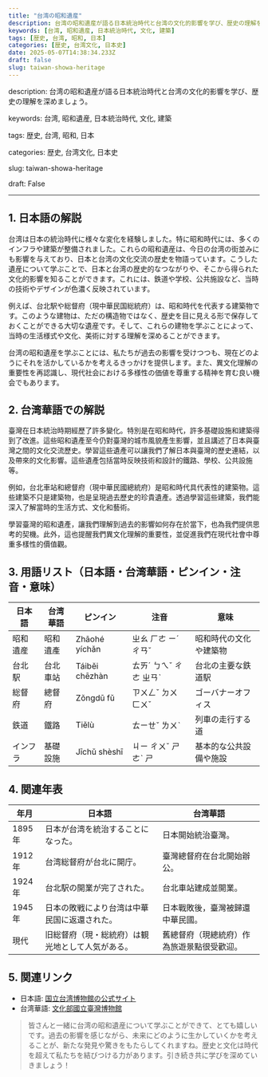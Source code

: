 ```yaml
---
title: "台湾の昭和遺産"
description: 台湾の昭和遺産が語る日本統治時代と台湾の文化的影響を学び、歴史の理解を深めましょう。
keywords: [台湾, 昭和遺産, 日本統治時代, 文化, 建築]
tags: [歴史, 台湾, 昭和, 日本]
categories: [歴史, 台湾文化, 日本史]
date: 2025-05-07T14:38:34.233Z
draft: false
slug: taiwan-showa-heritage
---
```


description:
台湾の昭和遺産が語る日本統治時代と台湾の文化的影響を学び、歴史の理解を深めましょう。

keywords:
台湾, 昭和遺産, 日本統治時代, 文化, 建築

tags:
歴史, 台湾, 昭和, 日本

categories:
歴史, 台湾文化, 日本史

slug:
taiwan-showa-heritage

draft:
False

---

## 1. 日本語の解説

台湾は日本の統治時代に様々な変化を経験しました。特に昭和時代には、多くのインフラや建築が整備されました。これらの昭和遺産は、今日の台湾の街並みにも影響を与えており、日本と台湾の文化交流の歴史を物語っています。こうした遺産について学ぶことで、日本と台湾の歴史的なつながりや、そこから得られた文化的影響を知ることができます。これには、鉄道や学校、公共施設など、当時の技術やデザインが色濃く反映されています。

例えば、台北駅や総督府（現中華民国総統府）は、昭和時代を代表する建築物です。このような建物は、ただの構造物ではなく、歴史を目に見える形で保存しておくことができる大切な遺産です。そして、これらの建物を学ぶことによって、当時の生活様式や文化、美術に対する理解を深めることができます。

台湾の昭和遺産を学ぶことには、私たちが過去の影響を受けつつも、現在どのようにそれを活かしているかを考えるきっかけを提供します。また、異文化理解の重要性を再認識し、現代社会における多様性の価値を尊重する精神を育む良い機会でもあります。

## 2. 台湾華語での解説  

臺灣在日本統治時期經歷了許多變化。特別是在昭和時代，許多基礎設施和建築得到了改進。這些昭和遺產至今仍對臺灣的城市風貌產生影響，並且講述了日本與臺灣之間的文化交流歷史。學習這些遺產可以讓我們了解日本與臺灣的歷史連結，以及帶來的文化影響。這些遺產包括當時反映技術和設計的鐵路、學校、公共設施等。

例如，台北車站和總督府（現中華民國總統府）是昭和時代具代表性的建築物。這些建築不只是建築物，也是呈現過去歷史的珍貴遺產。透過學習這些建築，我們能深入了解當時的生活方式、文化和藝術。

學習臺灣的昭和遺產，讓我們理解到過去的影響如何存在於當下，也為我們提供思考的契機。此外，這也提醒我們異文化理解的重要性，並促進我們在現代社會中尊重多樣性的價值觀。

## 3. 用語リスト（日本語・台湾華語・ピンイン・注音・意味）

| 日本語      | 台湾華語           | ピンイン            | 注音      | 意味                           |
|-------------|--------------------|--------------------|----------|-------------------------------|
| 昭和遺産    | 昭和遺產          | Zhāohé yíchǎn      | ㄓㄠ ㄏㄜ ㄧˊ ㄔㄢˇ | 昭和時代の文化や建築物        |
| 台北駅      | 台北車站          | Táiběi chēzhàn     | ㄊㄞˊ ㄅㄟˇ ㄔㄜ ㄓㄢˋ | 台北の主要な鉄道駅            |
| 総督府      | 總督府            | Zǒngdū fǔ          | ㄗㄨㄥˇ ㄉㄨ ㄈㄨˇ   | ゴーバナーオフィス             |
| 鉄道        | 鐵路              | Tiělù              | ㄊㄧㄝˇ ㄌㄨˋ        | 列車の走行する道               |
| インフラ    | 基礎設施          | Jīchǔ shèshī       | ㄐㄧ ㄔㄨˇ ㄕㄜˋ ㄕ  | 基本的な公共設備や施設        |

## 4. 関連年表

| 年月      | 日本語                                                            | 台湾華語                                    |
|-----------|------------------------------------------------------------------|--------------------------------------------|
| 1895年    | 日本が台湾を統治することになった。                                      | 日本開始統治臺灣。                           |
| 1912年    | 台湾総督府が台北に開庁。                                          | 臺灣總督府在台北開始辦公。                  |
| 1924年    | 台北駅の開業が完了された。                                          | 台北車站建成並開業。                        |
| 1945年    | 日本の敗戦により台湾は中華民国に返還された。                          | 日本戰敗後，臺灣被歸還中華民國。             |
| 現代      | 旧総督府（現・総統府）は観光地として人気がある。                     | 舊總督府（現總統府）作為旅遊景點很受歡迎。   |

## 5. 関連リンク  

- 日本語: [国立台湾博物館の公式サイト](https://www.ntm.gov.tw/)
- 台湾華語: [文化部國立臺灣博物館](https://www.ntm.gov.tw/)

>皆さんと一緒に台湾の昭和遺産について学ぶことができて、とても嬉しいです。過去の影響を感じながら、未来にどのように生かしていくかを考えることが、新たな発見や驚きをもたらしてくれますね。歴史と文化は時代を超えて私たちを結びつける力があります。引き続き共に学びを深めていきましょう！